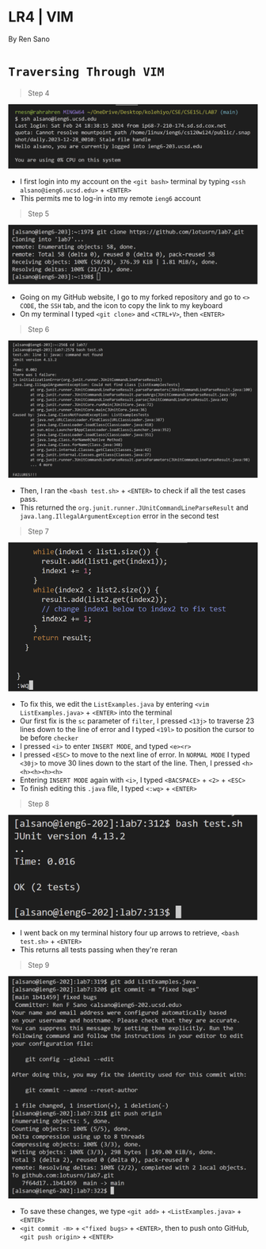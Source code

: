 # **LR4 | VIM**

By Ren Sano

# `Traversing Through VIM` 

> Step 4

![Image](images/nopw_login.png)

- I first login into my account on the `<git bash>` terminal by typing `<ssh alsano@ieng6.ucsd.edu>` + `<ENTER>`
- This permits me to log-in into my remote `ieng6` account

> Step 5

![Image](images/gitclone_ssh.png)

- Going on my GitHub website, I go to my forked repository and go to `<> CODE`,
  the `SSH` tab, and the icon to copy the link to my keyboard
- On my terminal I typed `<git clone>` and `<CTRL+V>`, then `<ENTER>`

> Step 6

![Image](images/testerror.png)

- Then, I ran the `<bash test.sh>` + `<ENTER>` to check if all the test cases pass.
- This returned the `org.junit.runner.JUnitCommandLineParseResult` and `java.lang.IllegalArgumentException` error in the second test

> Step 7

![Image](images/vim.png)

- To fix this, we edit the `ListExamples.java` by entering `<vim ListExamples.java>` + `<ENTER>` into the terminal
- Our first fix is the `sc` parameter of `filter`, I pressed `<13j>` to traverse 23 lines down to the line of error and I typed `<19l>` to position the cursor to be before `checker` 
- I pressed `<i>` to enter `INSERT MODE`, and typed `<e><r>`
- I pressed `<ESC>` to move to the next line of error. In `NORMAL MODE` I typed `<30j>` to move 30 lines down to the start of the line. Then, I pressed `<h><h><h><h><h>`
- Entering `INSERT MODE` again with `<i>`, I typed `<BACSPACE>` + `<2>` + `<ESC>`
- To finish editing this `.java` file, I typed `<:wq>` + `<ENTER>`

> Step 8

![Image](images/testpass.png)

- I went back on my terminal history four up arrows to retrieve, `<bash test.sh>` + `<ENTER>`
- This returns all tests passing when they're reran

> Step 9

![Image](images/gitpush.png)

- To save these changes, we type `<git add>` + `<ListExamples.java>` + `<ENTER>`
- `<git commit -m>` + `<"fixed bugs>` + `<ENTER>`, then to push onto GitHub, `<git push origin>` + `<ENTER>`
